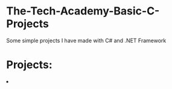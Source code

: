 # The-Tech-Academy-Basic-C-Projects
Some simple projects I have made with C# and .NET Framework

<h1>Projects:</h1>
<li><a href="./CarInsurance>Car Insurance</a></li>
